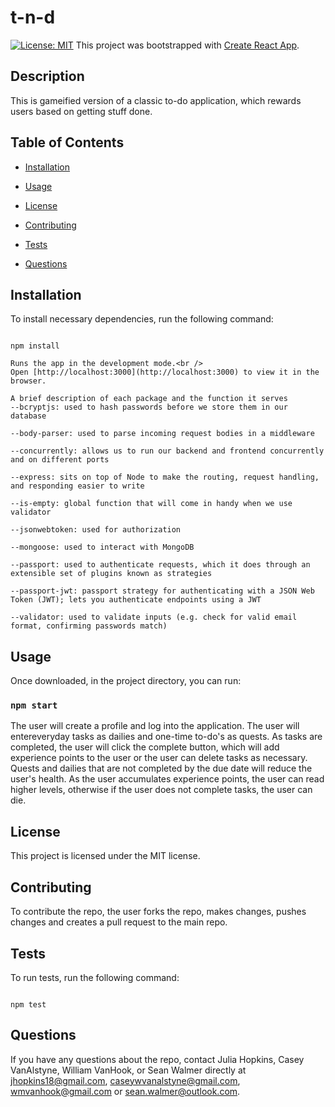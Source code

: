 
# t-n-d

[![License: MIT](https://img.shields.io/badge/License-MIT-yellow.svg)](https://opensource.org/licenses/MIT)
This project was bootstrapped with [Create React App](https://github.com/facebook/create-react-app).

## Description
  
This is gameified version of a classic to-do application, which rewards users based on getting stuff done.

## Table of Contents

* [Installation](#installation)

* [Usage](#usage)
  
* [License](#license)

* [Contributing](#contributing)

* [Tests](#tests)

* [Questions](#questions)

## Installation 

To install necessary dependencies, run the following command: 

```

npm install

Runs the app in the development mode.<br />
Open [http://localhost:3000](http://localhost:3000) to view it in the browser.

A brief description of each package and the function it serves
--bcryptjs: used to hash passwords before we store them in our database

--body-parser: used to parse incoming request bodies in a middleware

--concurrently: allows us to run our backend and frontend concurrently and on different ports

--express: sits on top of Node to make the routing, request handling, and responding easier to write

--is-empty: global function that will come in handy when we use validator

--jsonwebtoken: used for authorization

--mongoose: used to interact with MongoDB

--passport: used to authenticate requests, which it does through an extensible set of plugins known as strategies

--passport-jwt: passport strategy for authenticating with a JSON Web Token (JWT); lets you authenticate endpoints using a JWT

--validator: used to validate inputs (e.g. check for valid email format, confirming passwords match)

```

## Usage

Once downloaded, in the project directory, you can run:
### `npm start`

The user will create a profile and log into the application. The user will entereveryday tasks as dailies and one-time to-do's as quests.  As tasks are completed, the user will click the complete button, which will add experience points to the user or the user can delete tasks as necessary. Quests and dailies that are not completed by the due date will reduce the user's health. As the user accumulates experience points, the user can read higher levels, otherwise if the user does not complete tasks, the user can die.

## License

This project is licensed under the MIT license.

## Contributing 

To contribute the repo, the user forks the repo, makes changes, pushes changes and creates a pull request to the main repo.

## Tests 

To run tests, run the following command:

```

npm test

```

## Questions

If you have any questions about the repo, contact Julia Hopkins, Casey VanAlstyne, William VanHook, or Sean Walmer directly at jhopkins18@gmail.com, caseywvanalstyne@gmail.com, wmvanhook@gmail.com or sean.walmer@outlook.com.

